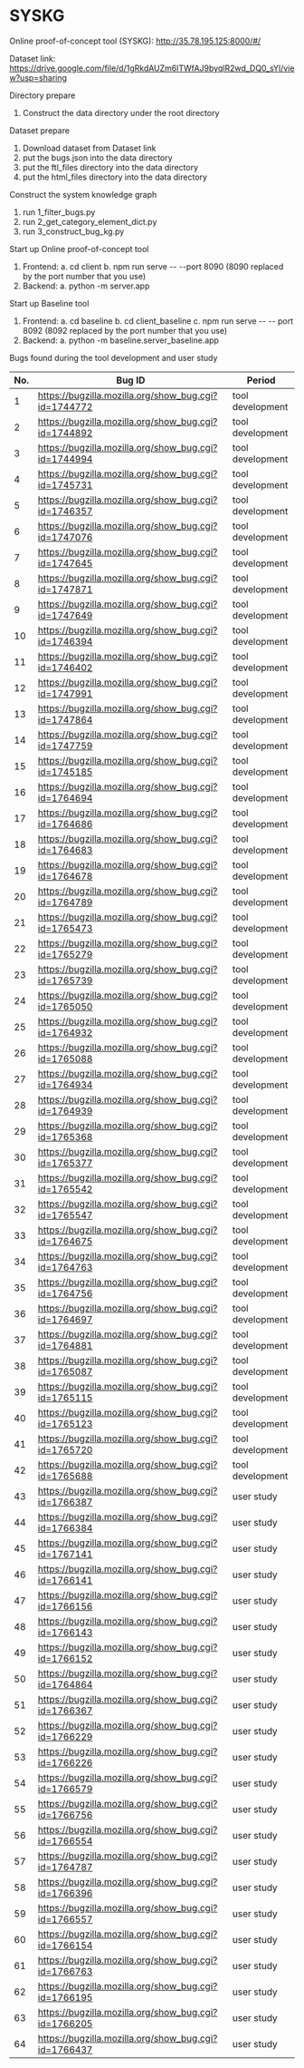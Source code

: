 # SYSKG
Online proof-of-concept tool (SYSKG): http://35.78.195.125:8000/#/
<!-- Baseline tool: http://47.242.133.237:8092/#/ -->

Dataset link: https://drive.google.com/file/d/1gRkdAUZm6lTWfAJ9byqlR2wd_DQ0_sYl/view?usp=sharing

Directory prepare
1. Construct the data directory under the root directory

Dataset prepare
1. Download dataset from Dataset link
2. put the bugs.json into the data directory
3. put the ftl_files directory into the data directory
4. put the html_files directory into the data directory

Construct the system knowledge graph
1. run 1_filter_bugs.py
2. run 2_get_category_element_dict.py
3. run 3_construct_bug_kg.py

Start up Online proof-of-concept tool
1. Frontend: 
    a. cd client
    b. npm run serve -- --port 8090 (8090 replaced by the port number that you use)
2. Backend:
    a. python -m server.app

Start up Baseline tool
1. Frontend:
    a. cd baseline
    b. cd client_baseline
    c. npm run serve -- -- port 8092 (8092 replaced by the port number that you use)
2. Backend:
    a. python -m baseline.server_baseline.app

Bugs found during the tool development and user study

| No.      | Bug ID | Period |
| -------- | ------ | ------ |
| 1  | https://bugzilla.mozilla.org/show_bug.cgi?id=1744772 | tool development |
| 2  | https://bugzilla.mozilla.org/show_bug.cgi?id=1744892 | tool development |
| 3  | https://bugzilla.mozilla.org/show_bug.cgi?id=1744994 | tool development |
| 4  | https://bugzilla.mozilla.org/show_bug.cgi?id=1745731 | tool development |
| 5  | https://bugzilla.mozilla.org/show_bug.cgi?id=1746357 | tool development |
| 6  | https://bugzilla.mozilla.org/show_bug.cgi?id=1747076 | tool development |
| 7  | https://bugzilla.mozilla.org/show_bug.cgi?id=1747645 | tool development |
| 8  | https://bugzilla.mozilla.org/show_bug.cgi?id=1747871 | tool development |
| 9  | https://bugzilla.mozilla.org/show_bug.cgi?id=1747649 | tool development |
| 10 | https://bugzilla.mozilla.org/show_bug.cgi?id=1746394 | tool development |
| 11 | https://bugzilla.mozilla.org/show_bug.cgi?id=1746402 | tool development |
| 12 | https://bugzilla.mozilla.org/show_bug.cgi?id=1747991 | tool development |
| 13 | https://bugzilla.mozilla.org/show_bug.cgi?id=1747864 | tool development |
| 14 | https://bugzilla.mozilla.org/show_bug.cgi?id=1747759 | tool development |
| 15 | https://bugzilla.mozilla.org/show_bug.cgi?id=1745185 | tool development |
| 16 | https://bugzilla.mozilla.org/show_bug.cgi?id=1764694 | tool development |
| 17 | https://bugzilla.mozilla.org/show_bug.cgi?id=1764686 | tool development |
| 18 | https://bugzilla.mozilla.org/show_bug.cgi?id=1764683 | tool development |
| 19 | https://bugzilla.mozilla.org/show_bug.cgi?id=1764678 | tool development |
| 20 | https://bugzilla.mozilla.org/show_bug.cgi?id=1764789 | tool development |
| 21 | https://bugzilla.mozilla.org/show_bug.cgi?id=1765473 | tool development |
| 22 | https://bugzilla.mozilla.org/show_bug.cgi?id=1765279 | tool development |
| 23 | https://bugzilla.mozilla.org/show_bug.cgi?id=1765739 | tool development |
| 24 | https://bugzilla.mozilla.org/show_bug.cgi?id=1765050 | tool development |
| 25 | https://bugzilla.mozilla.org/show_bug.cgi?id=1764932 | tool development |
| 26 | https://bugzilla.mozilla.org/show_bug.cgi?id=1765088 | tool development |
| 27 | https://bugzilla.mozilla.org/show_bug.cgi?id=1764934 | tool development |
| 28 | https://bugzilla.mozilla.org/show_bug.cgi?id=1764939 | tool development |
| 29 | https://bugzilla.mozilla.org/show_bug.cgi?id=1765368 | tool development |
| 30 | https://bugzilla.mozilla.org/show_bug.cgi?id=1765377 | tool development |
| 31 | https://bugzilla.mozilla.org/show_bug.cgi?id=1765542 | tool development |
| 32 | https://bugzilla.mozilla.org/show_bug.cgi?id=1765547 | tool development |
| 33 | https://bugzilla.mozilla.org/show_bug.cgi?id=1764675 | tool development |
| 34 | https://bugzilla.mozilla.org/show_bug.cgi?id=1764763 | tool development |
| 35 | https://bugzilla.mozilla.org/show_bug.cgi?id=1764756 | tool development |
| 36 | https://bugzilla.mozilla.org/show_bug.cgi?id=1764697 | tool development |
| 37 | https://bugzilla.mozilla.org/show_bug.cgi?id=1764881 | tool development |
| 38 | https://bugzilla.mozilla.org/show_bug.cgi?id=1765087 | tool development |
| 39 | https://bugzilla.mozilla.org/show_bug.cgi?id=1765115 | tool development |
| 40 | https://bugzilla.mozilla.org/show_bug.cgi?id=1765123 | tool development |
| 41 | https://bugzilla.mozilla.org/show_bug.cgi?id=1765720 | tool development |
| 42 | https://bugzilla.mozilla.org/show_bug.cgi?id=1765688 | tool development |
| 43 | https://bugzilla.mozilla.org/show_bug.cgi?id=1766387 | user study |
| 44 | https://bugzilla.mozilla.org/show_bug.cgi?id=1766384 | user study |
| 45 | https://bugzilla.mozilla.org/show_bug.cgi?id=1767141 | user study |
| 46 | https://bugzilla.mozilla.org/show_bug.cgi?id=1766141 | user study |
| 47 | https://bugzilla.mozilla.org/show_bug.cgi?id=1766156 | user study |
| 48 | https://bugzilla.mozilla.org/show_bug.cgi?id=1766143 | user study |
| 49 | https://bugzilla.mozilla.org/show_bug.cgi?id=1766152 | user study |
| 50 | https://bugzilla.mozilla.org/show_bug.cgi?id=1764864 | user study |
| 51 | https://bugzilla.mozilla.org/show_bug.cgi?id=1766367 | user study |
| 52 | https://bugzilla.mozilla.org/show_bug.cgi?id=1766229 | user study |
| 53 | https://bugzilla.mozilla.org/show_bug.cgi?id=1766226 | user study |
| 54 | https://bugzilla.mozilla.org/show_bug.cgi?id=1766579 | user study |
| 55 | https://bugzilla.mozilla.org/show_bug.cgi?id=1766756 | user study |
| 56 | https://bugzilla.mozilla.org/show_bug.cgi?id=1766554 | user study |
| 57 | https://bugzilla.mozilla.org/show_bug.cgi?id=1764787 | user study |
| 58 | https://bugzilla.mozilla.org/show_bug.cgi?id=1766396 | user study |
| 59 | https://bugzilla.mozilla.org/show_bug.cgi?id=1766557 | user study |
| 60 | https://bugzilla.mozilla.org/show_bug.cgi?id=1766154 | user study |
| 61 | https://bugzilla.mozilla.org/show_bug.cgi?id=1766763 | user study |
| 62 | https://bugzilla.mozilla.org/show_bug.cgi?id=1766195 | user study |
| 63 | https://bugzilla.mozilla.org/show_bug.cgi?id=1766205 | user study |
| 64 | https://bugzilla.mozilla.org/show_bug.cgi?id=1766437 | user study |
